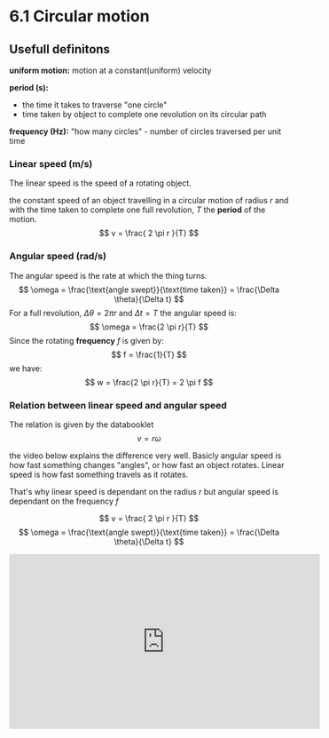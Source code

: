 # 6.1 Circular motion

## Usefull definitons

**uniform motion:** motion at a constant(uniform) velocity

**period (s):** 
- the time it takes to traverse "one circle" 
- time taken by object to complete one revolution on its circular path

**frequency (Hz):** "how many circles" - number of circles traversed per unit time


### Linear speed (m/s)
The linear speed is the speed of a rotating object.

the constant speed of an object travelling in a circular motion of radius $r$ and with the time taken to complete one full revolution, $T$  the **period** of the motion.
$$
v = \frac{ 2 \pi r }{T}
$$

### Angular speed (rad/s)
The angular speed is the rate at which the thing turns.
$$
\omega = \frac{\text{angle swept}}{\text{time taken}} = \frac{\Delta \theta}{\Delta t}
$$
For  a full revolution, $\Delta \theta = 2 \pi r$ and $\Delta t = T$ the angular speed is:
$$
\omega = \frac{2 \pi r}{T}
$$
Since the rotating **frequency** $f$ is given by:
$$
f = \frac{1}{T}
$$
we have:
$$
w = \frac{2 \pi r}{T} = 2 \pi f
$$

### Relation between linear speed and angular speed
The relation is given by the databooklet
$$
v = r \omega
$$

the video below explains the difference very well. Basicly angular speed is how fast something changes "angles", or how fast an object rotates. Linear speed is how fast something travels as it rotates.

That's why linear speed is dependant on the radius $r$ but angular speed is dependant on the frequency $f$

$$
v = \frac{ 2 \pi r }{T}
$$
$$
\omega = \frac{\text{angle swept}}{\text{time taken}} = \frac{\Delta \theta}{\Delta t}
$$

<iframe width="560" height="315" src="https://www.youtube.com/embed/3Lape_vG0Sc" title="YouTube video player" frameborder="0" allow="accelerometer; autoplay; clipboard-write; encrypted-media; gyroscope; picture-in-picture; web-share" allowfullscreen></iframe>
